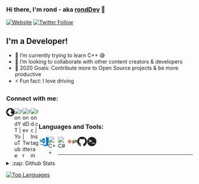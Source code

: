 ### Hi there, I'm rond - aka [rondDev][website] 👋

[![Website](https://img.shields.io/website?label=rond.cc&style=for-the-badge&url=https%3A%2F%2Frond.cc)](https://rond.cc)
[![Twitter Follow](https://img.shields.io/twitter/follow/rondDev?color=1DA1F2&logo=twitter&style=for-the-badge)](https://twitter.com/intent/follow?original_referer=https%3A%2F%2Fgithub.com%rondDev&screen_name=rondDev)

## I'm a Developer!

- 🌱 I’m currently trying to learn C++ 😅
- 👯 I’m looking to collaborate with other content creators & developers
- 🥅 2020 Goals: Contribute more to Open Source projects & be more productive
- ⚡ Fun fact: I love driving


### Connect with me:

[<img align="left" alt="rond.cc" width="22px" src="https://raw.githubusercontent.com/iconic/open-iconic/master/svg/globe.svg" />][website]
[<img align="left" alt="rondYT | YouTube" width="22px" src="https://cdn.jsdelivr.net/npm/simple-icons@v3/icons/youtube.svg" />][youtube]
[<img align="left" alt="rondDev | Twitter" width="22px" src="https://cdn.jsdelivr.net/npm/simple-icons@v3/icons/twitter.svg" />][twitter]
[<img align="left" alt="rond.cc | Instagram" width="22px" src="https://cdn.jsdelivr.net/npm/simple-icons@v3/icons/instagram.svg" />][instagram]

<br />

### Languages and Tools:

<img align="left" alt="Visual Studio Code" width="26px" src="https://raw.githubusercontent.com/github/explore/80688e429a7d4ef2fca1e82350fe8e3517d3494d/topics/visual-studio-code/visual-studio-code.png" />
<img align="left" alt="C++" width="26px" src="https://upload.wikimedia.org/wikipedia/commons/thumb/1/18/ISO_C%2B%2B_Logo.svg/306px-ISO_C%2B%2B_Logo.svg.png" />
<img align="left" alt="C#" width="26px" src="https://upload.wikimedia.org/wikipedia/commons/7/7a/C_Sharp_logo.svg" />
<img align="left" alt="Git" width="26px" src="https://raw.githubusercontent.com/github/explore/80688e429a7d4ef2fca1e82350fe8e3517d3494d/topics/git/git.png" />
<img align="left" alt="GitHub" width="26px" src="https://raw.githubusercontent.com/github/explore/78df643247d429f6cc873026c0622819ad797942/topics/github/github.png" />
<img align="left" alt="Terminal" width="26px" src="https://raw.githubusercontent.com/github/explore/80688e429a7d4ef2fca1e82350fe8e3517d3494d/topics/terminal/terminal.png" />

<br />
<br />

---

<details>
  <summary>:zap: Github Stats</summary>

  <img align="left" alt="rondDev's Github Stats" src="https://github-readme-stats.codestackr.vercel.app/api?username=rondDev&show_icons=true&hide_border=true" />

</details>

[![Top Languages](https://github-readme-stats.vercel.app/api/top-langs/?username=rondDev)](https://github.com/rondDev/)

[website]: https://rond.cc
[twitter]: https://twitter.com/rondDev
[youtube]: https://youtube.com/rondYT
[instagram]: https://instagram.com/rond.cc
